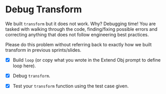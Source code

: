 # Debug Transform

We built `transform` but it does not work. Why? Debugging time! You are tasked with walking through the code, finding/fixing possible errors and correcting anything that does not follow engineering best practices.

Please do this problem without referring back to exactly how we built transform in previous sprints/slides.

* [X] Build `loop` (or copy what you wrote in the Extend Obj prompt to define loop here).

* [X] Debug `transform`.

* [X] Test your `transform` function using the test case given.


